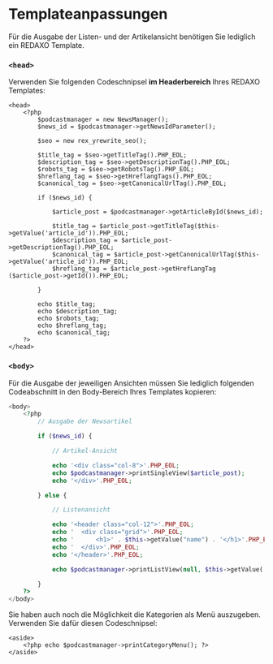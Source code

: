 # Templateanpassungen
Für die Ausgabe der Listen- und der Artikelansicht benötigen Sie lediglich ein REDAXO Template.

### `<head>`
 
Verwenden Sie folgenden Codeschnipsel **im Headerbereich** Ihres REDAXO Templates:
```
<head>
    <?php
        $podcastmanager = new NewsManager();
        $news_id = $podcastmanager->getNewsIdParameter(); 

        $seo = new rex_yrewrite_seo();

        $title_tag = $seo->getTitleTag().PHP_EOL;
        $description_tag = $seo->getDescriptionTag().PHP_EOL;
        $robots_tag = $seo->getRobotsTag().PHP_EOL;
        $hreflang_tag = $seo->getHreflangTags().PHP_EOL;
        $canonical_tag = $seo->getCanonicalUrlTag().PHP_EOL;

        if ($news_id) {

            $article_post = $podcastmanager->getArticleById($news_id);

            $title_tag = $article_post->getTitleTag($this->getValue('article_id')).PHP_EOL; 
            $description_tag = $article_post->getDescriptionTag().PHP_EOL;
            $canonical_tag = $article_post->getCanonicalUrlTag($this->getValue('article_id')).PHP_EOL;
            $hreflang_tag = $article_post->getHrefLangTag ($article_post->getId()).PHP_EOL;

        }

        echo $title_tag;
        echo $description_tag;
        echo $robots_tag;
        echo $hreflang_tag;
        echo $canonical_tag; 
    ?>
</head>
```

### `<body>`

Für die Ausgabe der jeweiligen Ansichten müssen Sie lediglich folgenden Codeabschnitt in den Body-Bereich Ihres Templates kopieren:

```php
<body>
    <?php                
        // Ausgabe der Newsartikel

        if ($news_id) {

            // Artikel-Ansicht 

            echo '<div class="col-8">'.PHP_EOL;
            echo $podcastmanager->printSingleView($article_post);
            echo '</div>'.PHP_EOL;

        } else {

            // Listenansicht

            echo '<header class="col-12">'.PHP_EOL;
            echo '  <div class="grid">'.PHP_EOL;
            echo '      <h1>' . $this->getValue("name") . '</h1>'.PHP_EOL;
            echo '  </div>'.PHP_EOL;
            echo '</header>'.PHP_EOL;

            echo $podcastmanager->printListView(null, $this->getValue('article_id'), 3);

        }
    ?>
</body>
```
Sie haben auch noch die Möglichkeit die Kategorien als Menü auszugeben. Verwenden Sie dafür diesen Codeschnipsel:
```
<aside>
    <?php echo $podcastmanager->printCategoryMenu(); ?>
</aside>
```